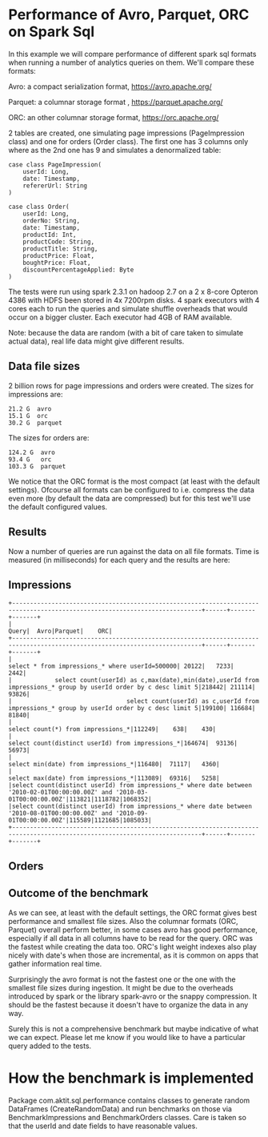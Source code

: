 # Performance of Avro, Parquet, ORC on Spark Sql

In this example we will compare performance of different spark sql formats when running a number of analytics queries on
them. We'll compare these formats:

Avro: a compact serialization format, https://avro.apache.org/

Parquet: a columnar storage format , https://parquet.apache.org/

ORC: an other columnar storage format, https://orc.apache.org/

2 tables are created, one simulating page impressions (PageImpression class) and one for orders (Order class). The first 
one has 3 columns only where as the 2nd one has 9 and simulates a denormalized table:

    case class PageImpression(
    	userId: Long,
    	date: Timestamp,
    	refererUrl: String
    )
    
    case class Order(
    	userId: Long,
    	orderNo: String,
    	date: Timestamp,
    	productId: Int,
    	productCode: String,
    	productTitle: String,
    	productPrice: Float,
    	boughtPrice: Float,
    	discountPercentageApplied: Byte
    )

The tests were run using spark 2.3.1 on hadoop 2.7 on a 2 x 8-core Opteron 4386 with HDFS been stored in 4x 7200rpm disks.
4 spark executors with 4 cores each to run the queries and simulate shuffle overheads that would occur on a bigger cluster. 
Each executor had 4GB of RAM available.
    
Note: because the data are random (with a bit of care taken to simulate actual data), real life data might give different
results.

## Data file sizes

2 billion rows for page impressions and orders were created. The sizes for impressions are:

    21.2 G  avro
    15.1 G  orc
    30.2 G  parquet

The sizes for orders are:

    124.2 G  avro
    93.4 G   orc
    103.3 G  parquet

We notice that the ORC format is the most compact (at least with the default settings). Ofcourse all formats can be
configured to i.e. compress the data even more (by default the data are compressed) but for this test we'll use the
default configured values.

## Results
Now a number of queries are run against the data on all file formats. Time is measured (in milliseconds) for each query
and the results are here:

## Impressions

    +---------------------------------------------------------------------------------------------------------------------------+------+-------+-------+
    |                                                                                                                      Query|  Avro|Parquet|    ORC|
    +---------------------------------------------------------------------------------------------------------------------------+------+-------+-------+
    |                                                                            select * from impressions_* where userId=500000| 20122|   7233|   2442|
    |            select count(userId) as c,max(date),min(date),userId from impressions_* group by userId order by c desc limit 5|218442| 211114|  93826|
    |                                select count(userId) as c,userId from impressions_* group by userId order by c desc limit 5|199100| 116684|  81840|
    |                                                                                         select count(*) from impressions_*|112249|    638|    430|
    |                                                                           select count(distinct userId) from impressions_*|164674|  93136|  56973|
    |                                                                                        select min(date) from impressions_*|116480|  71117|   4360|
    |                                                                                        select max(date) from impressions_*|113089|  69316|   5258|
    |select count(distinct userId) from impressions_* where date between '2010-02-01T00:00:00.00Z' and '2010-03-01T00:00:00.00Z'|113821|1118782|1068352|
    |select count(distinct userId) from impressions_* where date between '2010-08-01T00:00:00.00Z' and '2010-09-01T00:00:00.00Z'|115589|1121685|1085033|
    +---------------------------------------------------------------------------------------------------------------------------+------+-------+-------+

## Orders

## Outcome of the benchmark

As we can see, at least with the default settings, the ORC format gives best performance and smallest file sizes. Also
the columnar formats (ORC, Parquet) overall perform better, in some cases avro has good performance, especially if all
data in all columns have to be read for the query. ORC was the fastest while creating the data too. ORC's light weight
indexes also play nicely with date's when those are incremental, as it is common on apps that gather information real 
time.

Surprisingly the avro format is not the fastest one or the one with the smallest file sizes during ingestion. It might 
be due to the overheads introduced by spark or the library spark-avro or the snappy compression. It should be the 
fastest because it doesn't have to organize the data in any way.

Surely this is not a comprehensive benchmark but maybe indicative of what we can expect. Please let me know if you 
would like to have a particular query added to the tests.

# How the benchmark is implemented

Package com.aktit.sql.performance contains classes to generate random DataFrames (CreateRandomData) and run benchmarks 
on those via BenchmarkImpressions and BenchmarkOrders classes. Care is taken so that the userId and date fields to have
reasonable values.
